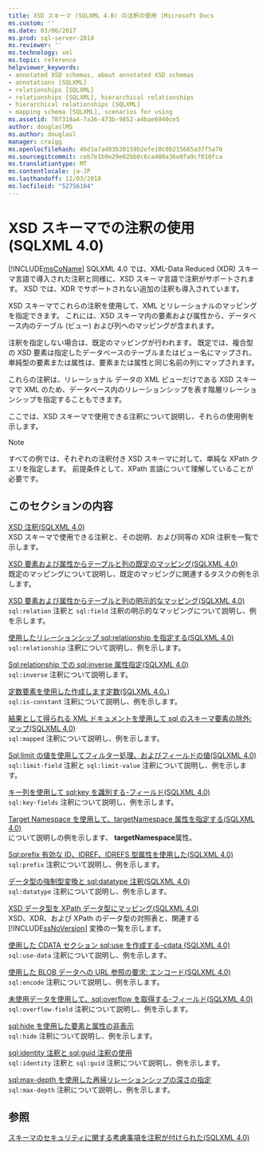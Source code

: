 ```yaml
---
title: XSD スキーマ (SQLXML 4.0) の注釈の使用 |Microsoft Docs
ms.custom: ''
ms.date: 03/06/2017
ms.prod: sql-server-2014
ms.reviewer: ''
ms.technology: xml
ms.topic: reference
helpviewer_keywords:
- annotated XSD schemas, about annotated XSD schemas
- annotations [SQLXML]
- relationships [SQLXML]
- relationships [SQLXML], hierarchical relationships
- hierarchical relationships [SQLXML]
- mapping schema [SQLXML], scenarios for using
ms.assetid: 78f318a4-7a36-473b-9852-a4bae6940ce5
author: douglaslMS
ms.author: douglasl
manager: craigg
ms.openlocfilehash: 46d1a7ad03b30159b2efe10c0b215665a37f5a70
ms.sourcegitcommit: ceb7e1b9e29e02bb0c6ca400a36e0fa9cf010fca
ms.translationtype: MT
ms.contentlocale: ja-JP
ms.lasthandoff: 12/03/2018
ms.locfileid: "52756104"
---
```

# <a name="using-annotations-in-xsd-schemas-sqlxml-40"></a>XSD スキーマでの注釈の使用 (SQLXML 4.0)
  [!INCLUDE[msCoName](../../includes/msconame-md.md)] SQLXML 4.0 では、XML-Data Reduced (XDR) スキーマ言語で導入された注釈と同様に、XSD スキーマ言語で注釈がサポートされます。 XSD では、XDR でサポートされない追加の注釈も導入されています。  
  
 XSD スキーマでこれらの注釈を使用して、XML とリレーショナルのマッピングを指定できます。 これには、XSD スキーマ内の要素および属性から、データベース内のテーブル (ビュー) および列へのマッピングが含まれます。  
  
 注釈を指定しない場合は、既定のマッピングが行われます。 既定では、複合型の XSD 要素は指定したデータベースのテーブルまたはビュー名にマップされ、単純型の要素または属性は、要素または属性と同じ名前の列にマップされます。  
  
 これらの注釈は、リレーショナル データの XML ビューだけである XSD スキーマで XML のため、データベース内のリレーションシップを表す階層リレーションシップを指定することもできます。  
  
 ここでは、XSD スキーマで使用できる注釈について説明し、それらの使用例を示します。  
  
> [!NOTE]  
>  すべての例では、それぞれの注釈付き XSD スキーマに対して、単純な XPath クエリを指定します。 前提条件として、XPath 言語について理解していることが必要です。  
  
## <a name="in-this-section"></a>このセクションの内容  
 [XSD 注釈&#40;SQLXML 4.0&#41;](xsd-annotations-sqlxml-4-0.md)  
 XSD スキーマで使用できる注釈と、その説明、および同等の XDR 注釈を一覧で示します。  
  
 [XSD 要素および属性からテーブルと列の既定のマッピング&#40;SQLXML 4.0&#41;](default-mapping-of-xsd-elements-and-attributes-to-tables-and-columns-sqlxml-4-0.md)  
 既定のマッピングについて説明し、既定のマッピングに関連するタスクの例を示します。  
  
 [XSD 要素および属性からテーブルと列の明示的なマッピング&#40;SQLXML 4.0&#41;](explicit-mapping-xsd-elements-and-attributes-to-tables-and-columns.md)  
 `sql:relation` 注釈と `sql:field` 注釈の明示的なマッピングについて説明し、例を示します。  
  
 [使用したリレーションシップ sql:relationship を指定する&#40;SQLXML 4.0&#41;](specifying-relationships-using-sql-relationship-sqlxml-4-0.md)  
 `sql:relationship` 注釈について説明し、例を示します。  
  
 [Sql:relationship での sql:inverse 属性指定&#40;SQLXML 4.0&#41;](specifying-the-sql-inverse-attribute-on-sql-relationship-sqlxml-4-0.md)  
 `sql:inverse` 注釈について説明します。  
  
 [定数要素を使用した作成します定数&#40;SQLXML 4.0。&#41;](creating-constant-elements-using-sql-is-constant-sqlxml-4-0.md)  
 `sql:is-constant` 注釈について説明し、例を示します。  
  
 [結果として得られる XML ドキュメントを使用して sql のスキーマ要素の除外: マップ&#40;SQLXML 4.0&#41;](excluding-schema-elements-from-the-xml-document-using-sql-mapped.md)  
 `sql:mapped` 注釈について説明し、例を示します。  
  
 [Sql:limit の値を使用してフィルター処理、およびフィールドの値&#40;SQLXML 4.0&#41;](../sqlxml-annotated-xsd-schemas-xpath-queries/bulk-load-xml/annotation-interpretation-sql-limit-field-and-sql-limit-value.md)  
 `sql:limit-field` 注釈と `sql:limit-value` 注釈について説明し、例を示します。  
  
 [キー列を使用して sql:key を識別する-フィールド&#40;SQLXML 4.0&#41;](identifying-key-columns-using-sql-key-fields-sqlxml-4-0.md)  
 `sql:key-fields` 注釈について説明し、例を示します。  
  
 [Target Namespace を使用して、targetNamespace 属性を指定する&#40;SQLXML 4.0&#41;](specifying-a-target-namespace-using-the-targetnamespace-attribute-sqlxml-4-0.md)  
 について説明しの例を示します、 **targetNamespace**属性。  
  
 [Sql:prefix 有効な ID、IDREF、IDREFS 型属性を使用した&#40;SQLXML 4.0&#41;](creating-valid-id-idref-and-idrefs-type-attributes-using-sql-prefix-sqlxml-4-0.md)  
 `sql:prefix` 注釈について説明し、例を示します。  
  
 [データ型の強制型変換と sql:datatype 注釈&#40;SQLXML 4.0&#41;](data-type-coercions-and-the-sql-datatype-annotation-sqlxml-4-0.md)  
 `sql:datatype` 注釈について説明し、例を示します。  
  
 [XSD データ型を XPath データ型にマッピング&#40;SQLXML 4.0&#41;](../sqlxml-annotated-xsd-schemas-xpath-queries/xpath-data-types-sqlxml-4-0.md)  
 XSD、XDR、および XPath のデータ型の対照表と、関連する [!INCLUDE[ssNoVersion](../../includes/ssnoversion-md.md)] 変換の一覧を示します。  
  
 [使用した CDATA セクション sql:use を作成する-cdata &#40;SQLXML 4.0&#41;](creating-cdata-sections-using-sql-use-cdata-sqlxml-4-0.md)  
 `sql:use-data` 注釈について説明し、例を示します。  
  
 [使用した BLOB データへの URL 参照の要求: エンコード&#40;SQLXML 4.0&#41;](requesting-url-references-to-blob-data-using-sql-encode-sqlxml-4-0.md)  
 `sql:encode` 注釈について説明し、例を示します。  
  
 [未使用データを使用して、sql:overflow を取得する-フィールド&#40;SQLXML 4.0&#41;](../sqlxml-annotated-xsd-schemas-xpath-queries/bulk-load-xml/annotation-interpretation-sql-overflow-field.md)  
 `sql:overflow-field` 注釈について説明し、例を示します。  
  
 [sql:hide を使用した要素と属性の非表示](hiding-elements-and-attributes-by-using-sql-hide.md)  
 `sql:hide` 注釈について説明し、例を示します。  
  
 [sql:identity 注釈と sql:guid 注釈の使用](using-the-sql-identity-and-sql-guid-annotations.md)  
 `sql:identity` 注釈と `sql:guid` 注釈について説明し、例を示します。  
  
 [sql:max-depth を使用した再帰リレーションシップの深さの指定](specifying-depth-in-recursive-relationships-by-using-sql-max-depth.md)  
 `sql:max-depth` 注釈について説明し、例を示します。  
  
## <a name="see-also"></a>参照  
 [スキーマのセキュリティに関する考慮事項を注釈が付けられた&#40;SQLXML 4.0&#41;](../sqlxml-annotated-xsd-schemas-xpath-queries/security/annotated-schema-security-considerations-sqlxml-4-0.md)  
  
  
